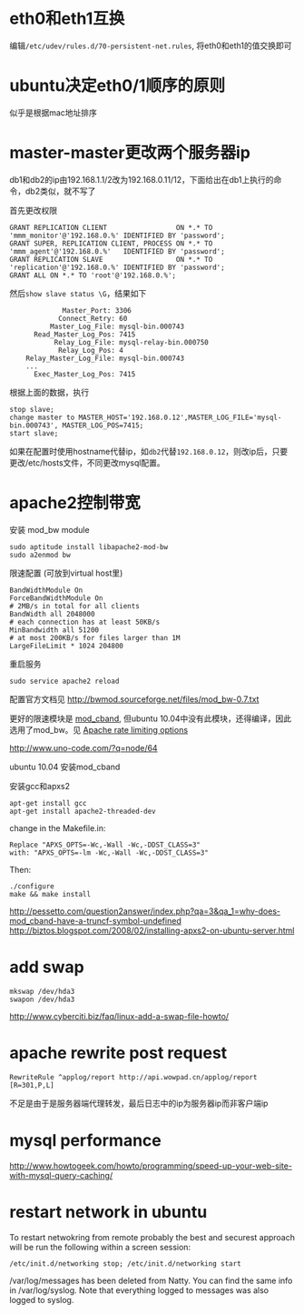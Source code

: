 # eth0和eth1互换

编辑`/etc/udev/rules.d/70-persistent-net.rules`, 将eth0和eth1的值交换即可

# ubuntu决定eth0/1顺序的原则
似乎是根据mac地址排序

# master-master更改两个服务器ip

db1和db2的ip由192.168.1.1/2改为192.168.0.11/12，下面给出在db1上执行的命令，db2类似，就不写了


首先更改权限

	GRANT REPLICATION CLIENT                 ON *.* TO 'mmm_monitor'@'192.168.0.%' IDENTIFIED BY 'password';
	GRANT SUPER, REPLICATION CLIENT, PROCESS ON *.* TO 'mmm_agent'@'192.168.0.%'   IDENTIFIED BY 'password';
	GRANT REPLICATION SLAVE                  ON *.* TO 'replication'@'192.168.0.%' IDENTIFIED BY 'password';
	GRANT ALL ON *.* TO 'root'@'192.168.0.%';

然后`show slave status \G`，结果如下

				 Master_Port: 3306
                Connect_Retry: 60
              Master_Log_File: mysql-bin.000743
          Read_Master_Log_Pos: 7415
               Relay_Log_File: mysql-relay-bin.000750
                Relay_Log_Pos: 4
        Relay_Master_Log_File: mysql-bin.000743
		...
          Exec_Master_Log_Pos: 7415

根据上面的数据，执行

	stop slave;
	change master to MASTER_HOST='192.168.0.12',MASTER_LOG_FILE='mysql-bin.000743', MASTER_LOG_POS=7415;
	start slave;

如果在配置时使用hostname代替ip，如`db2`代替`192.168.0.12`，则改ip后，只要更改/etc/hosts文件，不同更改mysql配置。

# apache2控制带宽

安装 mod_bw module

	sudo aptitude install libapache2-mod-bw
	sudo a2enmod bw

限速配置 (可放到virtual host里)

    BandWidthModule On
    ForceBandWidthModule On
    # 2MB/s in total for all clients
    BandWidth all 2048000
    # each connection has at least 50KB/s
    MinBandwidth all 51200
    # at most 200KB/s for files larger than 1M
    LargeFileLimit * 1024 204800

重启服务

	sudo service apache2 reload

配置官方文档见 http://bwmod.sourceforge.net/files/mod_bw-0.7.txt

更好的限速模块是 [mod_cband](http://dembol.org/mod_cband/), 但ubuntu 10.04中没有此模块，还得编译，因此选用了mod_bw。见 [Apache rate limiting options](http://stackoverflow.com/questions/131681/apache-rate-limiting-options)

http://www.uno-code.com/?q=node/64

ubuntu 10.04 安装mod_cband

安装gcc和apxs2

	apt-get install gcc
	apt-get install apache2-threaded-dev

change in the Makefile.in:

	Replace "APXS_OPTS=-Wc,-Wall -Wc,-DDST_CLASS=3"
	with: "APXS_OPTS=-lm -Wc,-Wall -Wc,-DDST_CLASS=3"

Then:

	./configure
	make && make install

http://pessetto.com/question2answer/index.php?qa=3&qa_1=why-does-mod_cband-have-a-truncf-symbol-undefined
http://biztos.blogspot.com/2008/02/installing-apxs2-on-ubuntu-server.html

# add swap

	mkswap /dev/hda3
	swapon /dev/hda3
http://www.cyberciti.biz/faq/linux-add-a-swap-file-howto/

# apache rewrite post request

	RewriteRule ^applog/report http://api.wowpad.cn/applog/report [R=301,P,L]

不足是由于是服务器端代理转发，最后日志中的ip为服务器ip而非客户端ip

# mysql performance

http://www.howtogeek.com/howto/programming/speed-up-your-web-site-with-mysql-query-caching/

# restart network in ubuntu

To restart netwokring from remote probably the best and securest approach will be run the following within a screen session:

	/etc/init.d/networking stop; /etc/init.d/networking start

/var/log/messages has been deleted from Natty.
You can find the same info in /var/log/syslog. Note that everything logged to messages was also logged to syslog.
